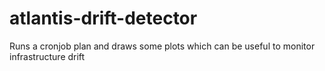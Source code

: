 # atlantis-drift-detector
Runs a cronjob plan and draws some plots which can be useful to monitor infrastructure drift
